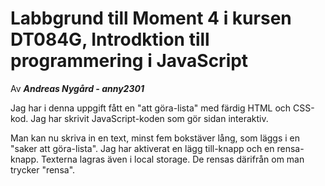 # Labbgrund till Moment 4 i kursen DT084G, Introdktion till programmering i JavaScript

Av __*Andreas Nygård - anny2301*__

Jag har i denna uppgift fått en "att göra-lista" med färdig HTML och CSS-kod. Jag har skrivit
JavaScript-koden som gör sidan interaktiv. 

Man kan nu skriva in en text, minst fem bokstäver lång, som läggs i en "saker att göra-lista".
Jag har aktiverat en lägg till-knapp och en rensa-knapp.
Texterna lagras även i local storage. De rensas därifrån om man trycker "rensa".